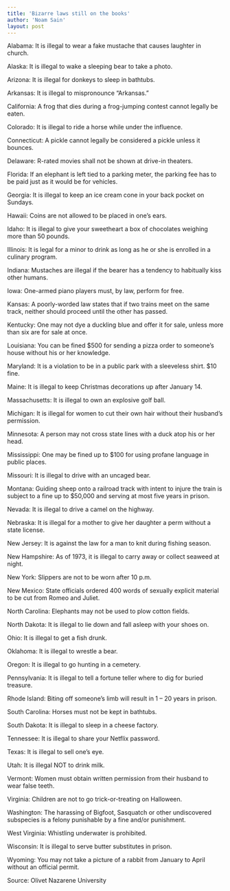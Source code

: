 ```yaml
---
title: 'Bizarre laws still on the books'
author: 'Noam Sain'
layout: post
---
```


Alabama: It is illegal to wear a fake mustache that causes laughter in church.

Alaska: It is illegal to wake a sleeping bear to take a photo.

Arizona: It is illegal for donkeys to sleep in bathtubs.

Arkansas: It is illegal to mispronounce “Arkansas.”

California: A frog that dies during a frog-jumping contest cannot legally be eaten.

Colorado: It is illegal to ride a horse while under the influence.

Connecticut: A pickle cannot legally be considered a pickle unless it bounces.

Delaware: R-rated movies shall not be shown at drive-in theaters.

Florida: If an elephant is left tied to a parking meter, the parking fee has to be paid just as it would be for vehicles.

Georgia: It is illegal to keep an ice cream cone in your back pocket on Sundays.

Hawaii: Coins are not allowed to be placed in one’s ears.

Idaho: It is illegal to give your sweetheart a box of chocolates weighing more than 50 pounds.

Illinois: It is legal for a minor to drink as long as he or she is enrolled in a culinary program.

Indiana: Mustaches are illegal if the bearer has a tendency to habitually kiss other humans.

Iowa: One-armed piano players must, by law, perform for free.

Kansas: A poorly-worded law states that if two trains meet on the same track, neither should proceed until the other has passed.

Kentucky: One may not dye a duckling blue and offer it for sale, unless more than six are for sale at once.

Louisiana: You can be fined $500 for sending a pizza order to someone’s house without his or her knowledge.

Maryland: It is a violation to be in a public park with a sleeveless shirt. $10 fine.

Maine: It is illegal to keep Christmas decorations up after January 14.

Massachusetts: It is illegal to own an explosive golf ball.

Michigan: It is illegal for women to cut their own hair without their husband’s permission.

Minnesota: A person may not cross state lines with a duck atop his or her head.

Mississippi: One may be fined up to $100 for using profane language in public places.

Missouri: It is illegal to drive with an uncaged bear.

Montana: Guiding sheep onto a railroad track with intent to injure the train is subject to a fine up to $50,000 and serving at most five years in prison.

Nevada: It is illegal to drive a camel on the highway.

Nebraska: It is illegal for a mother to give her daughter a perm without a state license.

New Jersey: It is against the law for a man to knit during fishing season.

New Hampshire: As of 1973, it is illegal to carry away or collect seaweed at night.

New York: Slippers are not to be worn after 10 p.m.

New Mexico: State officials ordered 400 words of sexually explicit material to be cut from Romeo and Juliet.

North Carolina: Elephants may not be used to plow cotton fields.

North Dakota: It is illegal to lie down and fall asleep with your shoes on.

Ohio: It is illegal to get a fish drunk.

Oklahoma: It is illegal to wrestle a bear.

Oregon: It is illegal to go hunting in a cemetery.

Pennsylvania: It is illegal to tell a fortune teller where to dig for buried treasure.

Rhode Island: Biting off someone’s limb will result in 1 – 20 years in prison.

South Carolina: Horses must not be kept in bathtubs.

South Dakota: It is illegal to sleep in a cheese factory.

Tennessee: It is illegal to share your Netflix password.

Texas: It is illegal to sell one’s eye.

Utah: It is illegal NOT to drink milk.

Vermont: Women must obtain written permission from their husband to wear false teeth.

Virginia: Children are not to go trick-or-treating on Halloween.

Washington: The harassing of Bigfoot, Sasquatch or other undiscovered subspecies is a felony punishable by a fine and/or punishment.

West Virginia: Whistling underwater is prohibited.

Wisconsin: It is illegal to serve butter substitutes in prison.

Wyoming: You may not take a picture of a rabbit from January to April without an official permit.

Source: Olivet Nazarene University